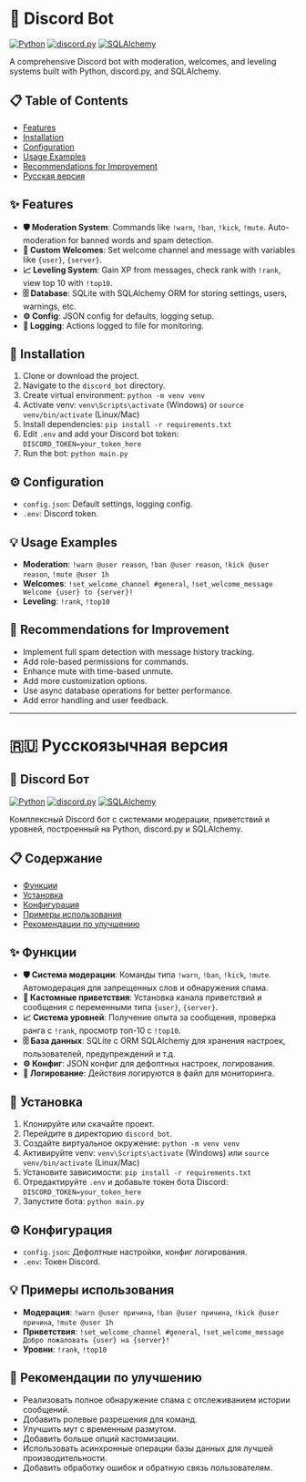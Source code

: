 # 🎉 Discord Bot

[![Python](https://img.shields.io/badge/Python-3.8+-blue.svg)](https://www.python.org/)
[![discord.py](https://img.shields.io/badge/discord.py-2.0+-blue.svg)](https://discordpy.readthedocs.io/)
[![SQLAlchemy](https://img.shields.io/badge/SQLAlchemy-1.4+-blue.svg)](https://www.sqlalchemy.org/)

A comprehensive Discord bot with moderation, welcomes, and leveling systems built with Python, discord.py, and SQLAlchemy.

## 📋 Table of Contents

- [Features](#features)
- [Installation](#installation)
- [Configuration](#configuration)
- [Usage Examples](#usage-examples)
- [Recommendations for Improvement](#recommendations-for-improvement)
- [Русская версия](#русскоязычная-версия)

## ✨ Features

- **🛡️ Moderation System**: Commands like `!warn`, `!ban`, `!kick`, `!mute`. Auto-moderation for banned words and spam detection.
- **👋 Custom Welcomes**: Set welcome channel and message with variables like `{user}`, `{server}`.
- **📈 Leveling System**: Gain XP from messages, check rank with `!rank`, view top 10 with `!top10`.
- **🗄️ Database**: SQLite with SQLAlchemy ORM for storing settings, users, warnings, etc.
- **⚙️ Config**: JSON config for defaults, logging setup.
- **📝 Logging**: Actions logged to file for monitoring.

## 🚀 Installation

1. Clone or download the project.
2. Navigate to the `discord_bot` directory.
3. Create virtual environment: `python -m venv venv`
4. Activate venv: `venv\Scripts\activate` (Windows) or `source venv/bin/activate` (Linux/Mac)
5. Install dependencies: `pip install -r requirements.txt`
6. Edit `.env` and add your Discord bot token: `DISCORD_TOKEN=your_token_here`
7. Run the bot: `python main.py`

## ⚙️ Configuration

- `config.json`: Default settings, logging config.
- `.env`: Discord token.

## 💡 Usage Examples

- **Moderation**: `!warn @user reason`, `!ban @user reason`, `!kick @user reason`, `!mute @user 1h`
- **Welcomes**: `!set_welcome_channel #general`, `!set_welcome_message Welcome {user} to {server}!`
- **Leveling**: `!rank`, `!top10`

## 🔧 Recommendations for Improvement

- Implement full spam detection with message history tracking.
- Add role-based permissions for commands.
- Enhance mute with time-based unmute.
- Add more customization options.
- Use async database operations for better performance.
- Add error handling and user feedback.

---

# 🇷🇺 Русскоязычная версия

## 🎉 Discord Бот

[![Python](https://img.shields.io/badge/Python-3.8+-blue.svg)](https://www.python.org/)
[![discord.py](https://img.shields.io/badge/discord.py-2.0+-blue.svg)](https://discordpy.readthedocs.io/)
[![SQLAlchemy](https://img.shields.io/badge/SQLAlchemy-1.4+-blue.svg)](https://www.sqlalchemy.org/)

Комплексный Discord бот с системами модерации, приветствий и уровней, построенный на Python, discord.py и SQLAlchemy.

## 📋 Содержание

- [Функции](#функции)
- [Установка](#установка)
- [Конфигурация](#конфигурация)
- [Примеры использования](#примеры-использования)
- [Рекомендации по улучшению](#рекомендации-по-улучшению)

## ✨ Функции

- **🛡️ Система модерации**: Команды типа `!warn`, `!ban`, `!kick`, `!mute`. Автомодерация для запрещенных слов и обнаружения спама.
- **👋 Кастомные приветствия**: Установка канала приветствий и сообщения с переменными типа `{user}`, `{server}`.
- **📈 Система уровней**: Получение опыта за сообщения, проверка ранга с `!rank`, просмотр топ-10 с `!top10`.
- **🗄️ База данных**: SQLite с ORM SQLAlchemy для хранения настроек, пользователей, предупреждений и т.д.
- **⚙️ Конфиг**: JSON конфиг для дефолтных настроек, логирования.
- **📝 Логирование**: Действия логируются в файл для мониторинга.

## 🚀 Установка

1. Клонируйте или скачайте проект.
2. Перейдите в директорию `discord_bot`.
3. Создайте виртуальное окружение: `python -m venv venv`
4. Активируйте venv: `venv\Scripts\activate` (Windows) или `source venv/bin/activate` (Linux/Mac)
5. Установите зависимости: `pip install -r requirements.txt`
6. Отредактируйте `.env` и добавьте токен бота Discord: `DISCORD_TOKEN=your_token_here`
7. Запустите бота: `python main.py`

## ⚙️ Конфигурация

- `config.json`: Дефолтные настройки, конфиг логирования.
- `.env`: Токен Discord.

## 💡 Примеры использования

- **Модерация**: `!warn @user причина`, `!ban @user причина`, `!kick @user причина`, `!mute @user 1h`
- **Приветствия**: `!set_welcome_channel #general`, `!set_welcome_message Добро пожаловать {user} на {server}!`
- **Уровни**: `!rank`, `!top10`

## 🔧 Рекомендации по улучшению

- Реализовать полное обнаружение спама с отслеживанием истории сообщений.
- Добавить ролевые разрешения для команд.
- Улучшить мут с временным размутом.
- Добавить больше опций кастомизации.
- Использовать асинхронные операции базы данных для лучшей производительности.
- Добавить обработку ошибок и обратную связь пользователям.
